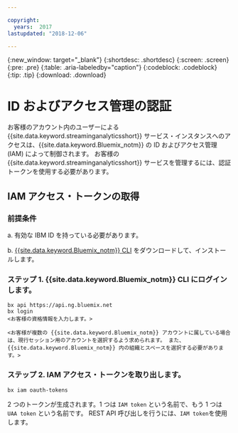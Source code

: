 ```yaml
---

copyright:
  years:  2017
lastupdated: "2018-12-06"

---
```


{:new_window: target="_blank"}
{:shortdesc: .shortdesc}
{:screen: .screen}
{:pre: .pre}
{:table: .aria-labeledby="caption"}
{:codeblock: .codeblock}
{:tip: .tip}
{:download: .download}


# ID およびアクセス管理の認証

お客様のアカウント内のユーザーによる {{site.data.keyword.streaminganalyticsshort}} サービス・インスタンスへのアクセスは、{{site.data.keyword.Bluemix_notm}} の ID およびアクセス管理 (IAM) によって制御されます。 お客様の {{site.data.keyword.streaminganalyticsshort}} サービスを管理するには、認証トークンを使用する必要があります。

## IAM アクセス・トークンの取得

### 前提条件

a. 有効な IBM ID を持っている必要があります。

b. [{{site.data.keyword.Bluemix_notm}} CLI](https://{DomainName}/docs/cli/reference/bluemix_cli/get_started.html#getting-started) をダウンロードして、インストールします。

### ステップ 1. {{site.data.keyword.Bluemix_notm}} CLI にログインします。

```
bx api https://api.ng.bluemix.net
bx login
<お客様の資格情報を入力します。>

<お客様が複数の {{site.data.keyword.Bluemix_notm}} アカウントに属している場合は、現行セッション用のアカウントを選択するよう求められます。 また、{{site.data.keyword.Bluemix_notm}} 内の組織とスペースを選択する必要があります。>
```

### ステップ 2. IAM アクセス・トークンを取り出します。

```
bx iam oauth-tokens
```

2 つのトークンが生成されます。1 つは `IAM token` という名前で、もう 1 つは `UAA token` という名前です。 REST API 呼び出しを行うには、`IAM token`を使用します。
